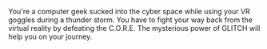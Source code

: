 You're a computer geek sucked into the cyber space while using your VR goggles during a thunder storm. You have to fight your way back from the virtual reality by defeating the C.O.R.E. The mysterious power of GLITCH will help you on your journey.